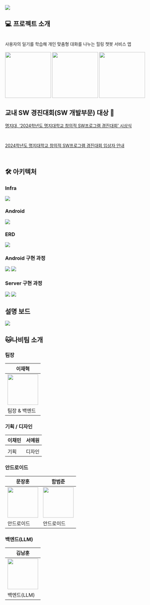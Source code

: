 <img src="https://github.com/MJU-SW-Contest-2024/.github/blob/a88a1c5c9183bde37b72815e28b3371103084c12/profile/langdingface.png">

<br>

## **💻 프로젝트 소개**

<br>

<aside>
사용자의 일기를 학습해 개인 맞춤형 대화를 나누는 힐링 챗봇 서비스 앱

<br>

</aside>

<br>

<span>
  
<img src="https://github.com/MJU-SW-Contest-2024/.github/blob/61ee54e1a6203147c2e67bdc5f587874423ca14c/profile/action1.gif" width="150">

<img src="https://github.com/MJU-SW-Contest-2024/.github/blob/61ee54e1a6203147c2e67bdc5f587874423ca14c/profile/image22.png" width="150">

<img src="https://github.com/MJU-SW-Contest-2024/.github/blob/61ee54e1a6203147c2e67bdc5f587874423ca14c/profile/image23.png" width="150">

</span>

<br>


## 교내 SW 경진대회(SW 개발부문) 대상 🥇

[명지대, ‘2024학년도 명지대학교 창의적 SW프로그램 경진대회’ 시상식](https://news.unn.net/news/articleView.html?idxno=569851)

<br>

[2024학년도 명지대학교 창의적 SW프로그램 경진대회 입상자 안내](https://aict.mju.ac.kr/aict/9557/subview.do?enc=Zm5jdDF8QEB8JTJGYmJzJTJGYWljdCUyRjEzOTQlMkYyMTQ4NjIlMkZhcnRjbFZpZXcuZG8lM0ZwYWdlJTNEMSUyNnNyY2hDb2x1bW4lM0QlMjZzcmNoV3JkJTNEJTI2YmJzQ2xTZXElM0QlMjZiYnNPcGVuV3JkU2VxJTNEJTI2cmdzQmduZGVTdHIlM0QlMjZyZ3NFbmRkZVN0ciUzRCUyNmlzVmlld01pbmUlM0RmYWxzZSUyNmlzVmlldyUzRHRydWUlMjZwYXNzd29yZCUzRCUyNg%3D%3D)

<br>


## **🛠️ 아키텍처**

### Infra

<img src="https://github.com/MJU-SW-Contest-2024/.github/blob/f09d781fc32d1df30a4366eaf5f6ee23c7ac015c/profile/nabi_infra.png">

### Android

<img src="https://github.com/MJU-SW-Contest-2024/.github/blob/aca37aa7f6f3499dd0632aa01d940f73c89e2f4a/profile/%E1%84%89%E1%85%B3%E1%84%8F%E1%85%B3%E1%84%85%E1%85%B5%E1%86%AB%E1%84%89%E1%85%A3%E1%86%BA%202024-10-20%20%E1%84%8B%E1%85%A9%E1%84%92%E1%85%AE%2010.16.14.png">

### ERD

<img src="https://github.com/MJU-SW-Contest-2024/.github/blob/f09d781fc32d1df30a4366eaf5f6ee23c7ac015c/profile/nabi_erd.png">

<br>

### Android 구현 과정

<img src="https://github.com/MJU-SW-Contest-2024/.github/blob/aca37aa7f6f3499dd0632aa01d940f73c89e2f4a/profile/%E1%84%89%E1%85%B3%E1%84%8F%E1%85%B3%E1%84%85%E1%85%B5%E1%86%AB%E1%84%89%E1%85%A3%E1%86%BA%202024-10-20%20%E1%84%8B%E1%85%A9%E1%84%92%E1%85%AE%2010.17.16.png">

<img src="https://github.com/MJU-SW-Contest-2024/.github/blob/aca37aa7f6f3499dd0632aa01d940f73c89e2f4a/profile/%E1%84%89%E1%85%B3%E1%84%8F%E1%85%B3%E1%84%85%E1%85%B5%E1%86%AB%E1%84%89%E1%85%A3%E1%86%BA%202024-10-20%20%E1%84%8B%E1%85%A9%E1%84%92%E1%85%AE%2010.17.22.png">

<br>

### Server 구현 과정

<img src="https://github.com/MJU-SW-Contest-2024/.github/blob/aca37aa7f6f3499dd0632aa01d940f73c89e2f4a/profile/%E1%84%89%E1%85%B3%E1%84%8F%E1%85%B3%E1%84%85%E1%85%B5%E1%86%AB%E1%84%89%E1%85%A3%E1%86%BA%202024-10-20%20%E1%84%8B%E1%85%A9%E1%84%92%E1%85%AE%2010.17.06.png">

<img src="https://github.com/MJU-SW-Contest-2024/.github/blob/aca37aa7f6f3499dd0632aa01d940f73c89e2f4a/profile/%E1%84%89%E1%85%B3%E1%84%8F%E1%85%B3%E1%84%85%E1%85%B5%E1%86%AB%E1%84%89%E1%85%A3%E1%86%BA%202024-10-20%20%E1%84%8B%E1%85%A9%E1%84%92%E1%85%AE%2010.16.44.png">

<br>

## 설명 보드

<img src="https://github.com/MJU-SW-Contest-2024/.github/blob/62d9e78878f5f2d13abe7d2f51248dd15506c386/profile/%E1%84%82%E1%85%A1%E1%84%87%E1%85%B5_%E1%84%89%E1%85%A5%E1%86%AF%E1%84%86%E1%85%A7%E1%86%BC%E1%84%87%E1%85%A9%E1%84%83%E1%85%B3.png">

<br>

## 🐱나비팀 소개


### 팀장

| 이재혁 |
| --- |
| <img width=100 src="https://avatars.githubusercontent.com/u/67510260?v=4"/> |
| 팀장 & 백엔드 |

### 기획 / 디자인

| 이채민 | 서예원 |
| --- | --- |
| |  |
| 기획 | 디자인 |

### 안드로이드

| 문장훈 | 함범준 |
| --- | --- |
| <img width=100 src="https://avatars.githubusercontent.com/u/105299421?v=4"/> | <img width=100 src="https://avatars.githubusercontent.com/u/37996727?v=4"/> |
| 안드로이드 | 안드로이드 |

### 백엔드(LLM)

| 김남훈 |
| --- |
| <img width=100 src="https://avatars.githubusercontent.com/u/87366543?v=4"/> |
| 백엔드(LLM) |

